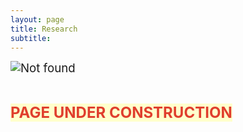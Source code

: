```yaml
---
layout: page
title: Research
subtitle: 
---
```

<p><span style="font-size: 14pt;"><img src="{{ 'MeDerek1.jpg' | relative_url }}" alt="Not found" /></span></p>
<p>&nbsp;</p>
<p><span style="color: #e03e2d; font-size: 18pt;"><strong><span style="background-color: #ffffcc;">PAGE UNDER CONSTRUCTION</span></strong></span></p>